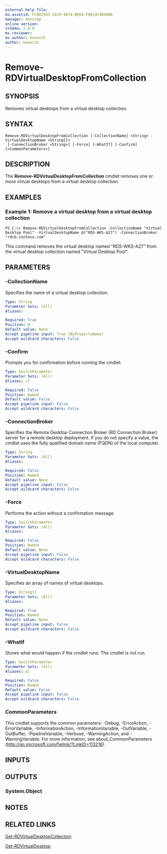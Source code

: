```yaml
---
external help file: 
ms.assetid: FCB82045-2029-4874-BEEA-F0653C4B46B0
manager: dansimp
online version: 
schema: 2.0.0
ms.reviewer:
ms.author: kenwith
author: kenwith
---
```


# Remove-RDVirtualDesktopFromCollection

## SYNOPSIS
Removes virtual desktops from a virtual desktop collection.

## SYNTAX

```
Remove-RDVirtualDesktopFromCollection [-CollectionName] <String> -VirtualDesktopName <String[]>
 [-ConnectionBroker <String>] [-Force] [-WhatIf] [-Confirm] [<CommonParameters>]
```

## DESCRIPTION
The **Remove-RDVirtualDesktopFromCollection** cmdlet removes one or more virtual desktops from a virtual desktop collection.

## EXAMPLES

### Example 1: Remove a virtual desktop from a virtual desktop collection
```
PS C:\> Remove-RDVirtualDesktopFromCollection -CollectionName "Virtual Desktop Pool" -VirtualDesktopName @("RDS-WKS-A27") -ConnectionBroker "rdcb.contoso.com"
```

This command removes the virtual desktop named "RDS-WKS-A27" from the virtual desktop collection named "Virtual Desktop Pool".

## PARAMETERS

### -CollectionName
Specifies the name of a virtual desktop collection.

```yaml
Type: String
Parameter Sets: (All)
Aliases: 

Required: True
Position: 0
Default value: None
Accept pipeline input: True (ByPropertyName)
Accept wildcard characters: False
```

### -Confirm
Prompts you for confirmation before running the cmdlet.

```yaml
Type: SwitchParameter
Parameter Sets: (All)
Aliases: cf

Required: False
Position: Named
Default value: False
Accept pipeline input: False
Accept wildcard characters: False
```

### -ConnectionBroker
Specifies the Remote Desktop Connection Broker (RD Connection Broker) server for a remote desktop deployment.
If you do not specify a value, the cmdlet uses the fully qualified domain name (FQDN) of the local computer.

```yaml
Type: String
Parameter Sets: (All)
Aliases: 

Required: False
Position: Named
Default value: None
Accept pipeline input: False
Accept wildcard characters: False
```

### -Force
Performs the action without a confirmation message.

```yaml
Type: SwitchParameter
Parameter Sets: (All)
Aliases: 

Required: False
Position: Named
Default value: None
Accept pipeline input: False
Accept wildcard characters: False
```

### -VirtualDesktopName
Specifies an array of names of virtual desktops.

```yaml
Type: String[]
Parameter Sets: (All)
Aliases: 

Required: True
Position: Named
Default value: None
Accept pipeline input: False
Accept wildcard characters: False
```

### -WhatIf
Shows what would happen if the cmdlet runs.
The cmdlet is not run.

```yaml
Type: SwitchParameter
Parameter Sets: (All)
Aliases: wi

Required: False
Position: Named
Default value: False
Accept pipeline input: False
Accept wildcard characters: False
```

### CommonParameters
This cmdlet supports the common parameters: -Debug, -ErrorAction, -ErrorVariable, -InformationAction, -InformationVariable, -OutVariable, -OutBuffer, -PipelineVariable, -Verbose, -WarningAction, and -WarningVariable. For more information, see about_CommonParameters (http://go.microsoft.com/fwlink/?LinkID=113216).

## INPUTS

## OUTPUTS

### System.Object

## NOTES

## RELATED LINKS

[Get-RDVirtualDesktopCollection](./Get-RDVirtualDesktopCollection.md)

[Get-RDVirtualDesktop](./Get-RDVirtualDesktop.md)

